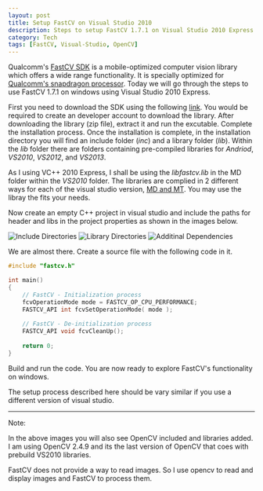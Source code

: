 ```yaml
---
layout: post
title: Setup FastCV on Visual Studio 2010
description: Steps to setup FastCV 1.7.1 on Visual Studio 2010 Express
category: Tech
tags: [FastCV, Visual-Studio, OpenCV]
---
```


Qualcomm's [FastCV SDK](https://developer.qualcomm.com/software/fastcv-sdk) is a mobile-optimized computer vision library which offers a wide range functionality. It is specially optimized for [Qualcomm's snapdragon processor](https://developer.qualcomm.com/hardware/which-processor). Today we will go through the steps to use FastCV 1.7.1 on windows using Visual Studio 2010 Express.

First you need to download the SDK using the following [link](https://developer.qualcomm.com/software/fastcv-sdk). You would be required to create an developer account to download the library. After downloading the library (zip file), extract it and run the excutable. Complete the installation process. Once the installation is complete, in the installation directory you will find an include folder (_inc_) and a library folder (_lib_). Within the _lib_ folder there are folders containing pre-compiled libraries for _Andriod_, _VS2010_, _VS2012_, and _VS2013_.

As I using VC++ 2010 Express, I shall be using the _libfastcv.lib_ in the MD folder within the _VS2010_ folder. The libraries are complied in 2 different ways for each of the visual studio version, [MD and MT](https://msdn.microsoft.com/en-us/library/2kzt1wy3(v=vs.100).aspx). You may use the libray the fits your needs.

Now create an empty C++ project in visual studio and include the paths for header and libs in the project properties as shown in the images below.

![Include Directories](https://cdn.rawgit.com/arccoder/arccoder.github.io/master/blog/images/_posts/10_2016/fastcvsetup1.JPG)
![Library Directories](https://cdn.rawgit.com/arccoder/arccoder.github.io/master/blog/images/_posts/10_2016/fastcvsetup2.JPG)
![Additinal Dependencies](https://cdn.rawgit.com/arccoder/arccoder.github.io/master/blog/images/_posts/10_2016/fastcvsetup3.JPG)

We are almost there. Create a source file with the following code in it.

```cpp
#include "fastcv.h"

int main()
{
    // FastCV - Initialization process
    fcvOperationMode mode = FASTCV_OP_CPU_PERFORMANCE;
    FASTCV_API int fcvSetOperationMode( mode );
    
    // FastCV - De-initialization process
    FASTCV_API void fcvCleanUp();
    
    return 0;
}
```

Build and run the code. You are now ready to explore FastCV's functionality on windows.

The setup process described here should be vary similar if you use a different version of visual studio.

------

Note: 

In the above images you will also see OpenCV included and libraries added. I am using OpenCV 2.4.9 and its the last version of OpenCV that coes with prebuild VS2010 libraries.

FastCV does not provide a way to read images. So I use opencv to read and display images and FastCV to process them.


